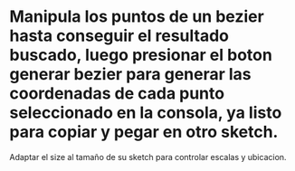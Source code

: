 # Manipula los puntos de un bezier hasta conseguir el resultado buscado, luego presionar el boton generar bezier para generar las coordenadas de cada punto seleccionado en la consola, ya listo para copiar y pegar en otro sketch.
Adaptar el size al tamaño de su sketch para controlar escalas y ubicacion.
